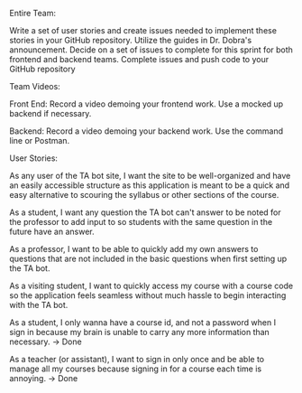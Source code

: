 Entire Team:

Write a set of user stories and create issues needed to implement these stories in your GitHub repository. Utilize the guides in Dr. Dobra's announcement.
Decide on a set of issues to complete for this sprint for both frontend and backend teams.
Complete issues and push code to your GitHub repository
 
Team Videos:

Front End:
  Record a video demoing your frontend work. Use a mocked up backend if necessary.

Backend:
  Record a video demoing your backend work. Use the command line or Postman.
  
User Stories:

   As any user of the TA bot site, I want the site to be well-organized and have an easily accessible structure as this application is meant to be a quick and easy alternative to scouring the syllabus or other sections of the course.
   
   As a student, I want any question the TA bot can't answer to be noted for the professor to add input to so students with the same question in the future have an answer.
   
   As a professor, I want to be able to quickly add my own answers to questions that are not included in the basic questions when first setting up the TA bot.
   
   As a visiting student, I want to quickly access my course with a course code so the application feels seamless without much hassle to begin interacting with the TA bot.
  
   As a student, I only wanna have a course id, and not a password when I sign in because my brain is unable to carry any more information than necessary. -> Done

   As a teacher (or assistant), I want to sign in only once and be able to manage all my courses because signing in for a course each time is annoying. -> Done
